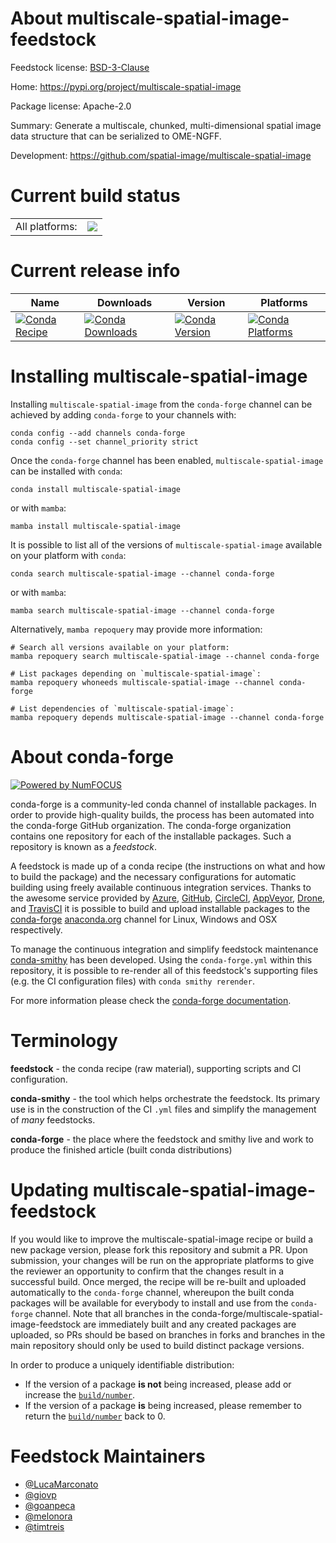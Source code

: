 About multiscale-spatial-image-feedstock
========================================

Feedstock license: [BSD-3-Clause](https://github.com/conda-forge/multiscale-spatial-image-feedstock/blob/main/LICENSE.txt)

Home: https://pypi.org/project/multiscale-spatial-image

Package license: Apache-2.0

Summary: Generate a multiscale, chunked, multi-dimensional spatial image data structure that can be serialized to OME-NGFF.

Development: https://github.com/spatial-image/multiscale-spatial-image

Current build status
====================


<table><tr><td>All platforms:</td>
    <td>
      <a href="https://dev.azure.com/conda-forge/feedstock-builds/_build/latest?definitionId=20637&branchName=main">
        <img src="https://dev.azure.com/conda-forge/feedstock-builds/_apis/build/status/multiscale-spatial-image-feedstock?branchName=main">
      </a>
    </td>
  </tr>
</table>

Current release info
====================

| Name | Downloads | Version | Platforms |
| --- | --- | --- | --- |
| [![Conda Recipe](https://img.shields.io/badge/recipe-multiscale--spatial--image-green.svg)](https://anaconda.org/conda-forge/multiscale-spatial-image) | [![Conda Downloads](https://img.shields.io/conda/dn/conda-forge/multiscale-spatial-image.svg)](https://anaconda.org/conda-forge/multiscale-spatial-image) | [![Conda Version](https://img.shields.io/conda/vn/conda-forge/multiscale-spatial-image.svg)](https://anaconda.org/conda-forge/multiscale-spatial-image) | [![Conda Platforms](https://img.shields.io/conda/pn/conda-forge/multiscale-spatial-image.svg)](https://anaconda.org/conda-forge/multiscale-spatial-image) |

Installing multiscale-spatial-image
===================================

Installing `multiscale-spatial-image` from the `conda-forge` channel can be achieved by adding `conda-forge` to your channels with:

```
conda config --add channels conda-forge
conda config --set channel_priority strict
```

Once the `conda-forge` channel has been enabled, `multiscale-spatial-image` can be installed with `conda`:

```
conda install multiscale-spatial-image
```

or with `mamba`:

```
mamba install multiscale-spatial-image
```

It is possible to list all of the versions of `multiscale-spatial-image` available on your platform with `conda`:

```
conda search multiscale-spatial-image --channel conda-forge
```

or with `mamba`:

```
mamba search multiscale-spatial-image --channel conda-forge
```

Alternatively, `mamba repoquery` may provide more information:

```
# Search all versions available on your platform:
mamba repoquery search multiscale-spatial-image --channel conda-forge

# List packages depending on `multiscale-spatial-image`:
mamba repoquery whoneeds multiscale-spatial-image --channel conda-forge

# List dependencies of `multiscale-spatial-image`:
mamba repoquery depends multiscale-spatial-image --channel conda-forge
```


About conda-forge
=================

[![Powered by
NumFOCUS](https://img.shields.io/badge/powered%20by-NumFOCUS-orange.svg?style=flat&colorA=E1523D&colorB=007D8A)](https://numfocus.org)

conda-forge is a community-led conda channel of installable packages.
In order to provide high-quality builds, the process has been automated into the
conda-forge GitHub organization. The conda-forge organization contains one repository
for each of the installable packages. Such a repository is known as a *feedstock*.

A feedstock is made up of a conda recipe (the instructions on what and how to build
the package) and the necessary configurations for automatic building using freely
available continuous integration services. Thanks to the awesome service provided by
[Azure](https://azure.microsoft.com/en-us/services/devops/), [GitHub](https://github.com/),
[CircleCI](https://circleci.com/), [AppVeyor](https://www.appveyor.com/),
[Drone](https://cloud.drone.io/welcome), and [TravisCI](https://travis-ci.com/)
it is possible to build and upload installable packages to the
[conda-forge](https://anaconda.org/conda-forge) [anaconda.org](https://anaconda.org/)
channel for Linux, Windows and OSX respectively.

To manage the continuous integration and simplify feedstock maintenance
[conda-smithy](https://github.com/conda-forge/conda-smithy) has been developed.
Using the ``conda-forge.yml`` within this repository, it is possible to re-render all of
this feedstock's supporting files (e.g. the CI configuration files) with ``conda smithy rerender``.

For more information please check the [conda-forge documentation](https://conda-forge.org/docs/).

Terminology
===========

**feedstock** - the conda recipe (raw material), supporting scripts and CI configuration.

**conda-smithy** - the tool which helps orchestrate the feedstock.
                   Its primary use is in the construction of the CI ``.yml`` files
                   and simplify the management of *many* feedstocks.

**conda-forge** - the place where the feedstock and smithy live and work to
                  produce the finished article (built conda distributions)


Updating multiscale-spatial-image-feedstock
===========================================

If you would like to improve the multiscale-spatial-image recipe or build a new
package version, please fork this repository and submit a PR. Upon submission,
your changes will be run on the appropriate platforms to give the reviewer an
opportunity to confirm that the changes result in a successful build. Once
merged, the recipe will be re-built and uploaded automatically to the
`conda-forge` channel, whereupon the built conda packages will be available for
everybody to install and use from the `conda-forge` channel.
Note that all branches in the conda-forge/multiscale-spatial-image-feedstock are
immediately built and any created packages are uploaded, so PRs should be based
on branches in forks and branches in the main repository should only be used to
build distinct package versions.

In order to produce a uniquely identifiable distribution:
 * If the version of a package **is not** being increased, please add or increase
   the [``build/number``](https://docs.conda.io/projects/conda-build/en/latest/resources/define-metadata.html#build-number-and-string).
 * If the version of a package **is** being increased, please remember to return
   the [``build/number``](https://docs.conda.io/projects/conda-build/en/latest/resources/define-metadata.html#build-number-and-string)
   back to 0.

Feedstock Maintainers
=====================

* [@LucaMarconato](https://github.com/LucaMarconato/)
* [@giovp](https://github.com/giovp/)
* [@goanpeca](https://github.com/goanpeca/)
* [@melonora](https://github.com/melonora/)
* [@timtreis](https://github.com/timtreis/)


